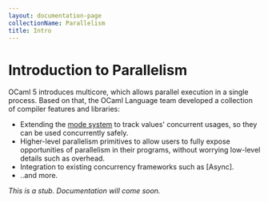 ```yaml
---
layout: documentation-page
collectionName: Parallelism
title: Intro
---
```


# Introduction to Parallelism

OCaml 5 introduces multicore, which allows parallel execution in a single process.
Based on that, the OCaml Language team developed a collection of compiler features and libraries:
- Extending the [mode system](../../modes/intro) to track values' concurrent
  usages, so they can be used concurrently safely.
- Higher-level parallelism primitives to allow users to fully expose
  opportunities of parallelism in their programs, without worrying low-level
  details such as overhead.
- Integration to existing concurrency frameworks such as [Async].
- ..and more.

*This is a stub. Documentation will come soon.*
